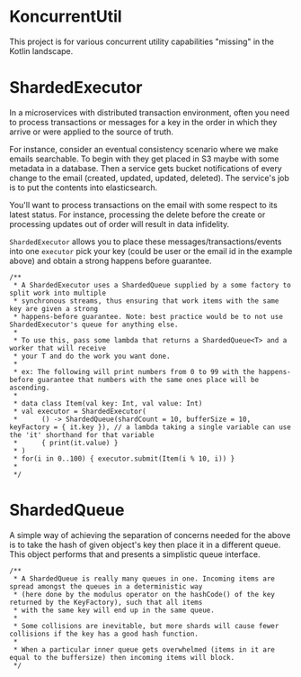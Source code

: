 # KoncurrentUtil

This project is for various concurrent utility capabilities "missing" in the Kotlin landscape.

# ShardedExecutor

In a microservices with distributed transaction environment, often you need to process transactions or messages for a key in the order in which they arrive or were applied to the source of truth.

For instance, consider an eventual consistency scenario where we make emails searchable. To begin with they get placed in S3 maybe with some metadata in a database. Then a service gets bucket notifications of every change to the email (created, updated, updated, deleted). The service's job is to put the contents into elasticsearch.

You'll want to process transactions on the email with some respect to its latest status. For instance, processing the delete before the create or processing updates out of order will result in data infidelity.

`ShardedExecutor` allows you to place these messages/transactions/events into one `executor` pick your key (could be user or the email id in the example above) and obtain a strong happens before guarantee. 

```
/**
 * A ShardedExecutor uses a ShardedQueue supplied by a some factory to split work into multiple
 * synchronous streams, thus ensuring that work items with the same key are given a strong
 * happens-before guarantee. Note: best practice would be to not use ShardedExecutor's queue for anything else.
 *
 * To use this, pass some lambda that returns a ShardedQueue<T> and a worker that will receive
 * your T and do the work you want done.
 *
 * ex: The following will print numbers from 0 to 99 with the happens-before guarantee that numbers with the same ones place will be ascending.
 *
 * data class Item(val key: Int, val value: Int)
 * val executor = ShardedExecutor(
 *      () -> ShardedQueue(shardCount = 10, bufferSize = 10, keyFactory = { it.key }), // a lambda taking a single variable can use the 'it' shorthand for that variable
 *      { print(it.value) }
 * )
 * for(i in 0..100) { executor.submit(Item(i % 10, i)) }
 *
 */
 ```

# ShardedQueue

A simple way of achieving the separation of concerns needed for the above is to take the hash of given object's key then place it in a different queue. This object performs that and presents a simplistic queue interface.

```
/**
 * A ShardedQueue is really many queues in one. Incoming items are spread amongst the queues in a deterministic way
 * (here done by the modulus operator on the hashCode() of the key returned by the KeyFactory), such that all items
 * with the same key will end up in the same queue.
 *
 * Some collisions are inevitable, but more shards will cause fewer collisions if the key has a good hash function.
 *
 * When a particular inner queue gets overwhelmed (items in it are equal to the buffersize) then incoming items will block.
 */
```
